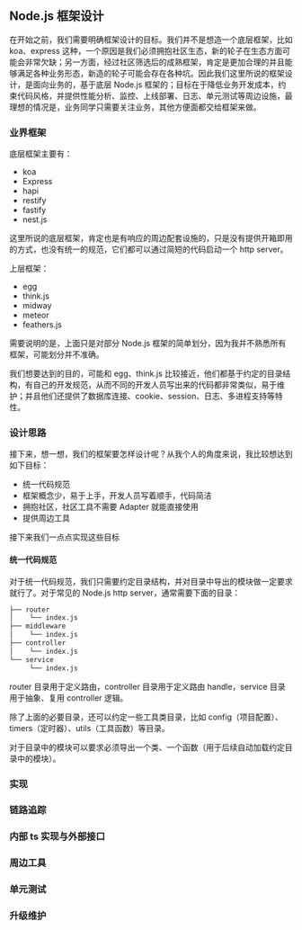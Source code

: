## Node.js 框架设计

在开始之前，我们需要明确框架设计的目标。我们并不是想造一个底层框架，比如 koa、express 这种，一个原因是我们必须拥抱社区生态，新的轮子在生态方面可能会非常欠缺；另一方面，经过社区筛选后的成熟框架，肯定是更加合理的并且能够满足各种业务形态，新造的轮子可能会存在各种坑。因此我们这里所说的框架设计，是面向业务的，基于底层 Node.js 框架的；目标在于降低业务开发成本，约束代码风格，并提供性能分析、监控、上线部署、日志、单元测试等周边设施，最理想的情况是，业务同学只需要关注业务，其他方便面都交给框架来做。

### 业界框架

底层框架主要有：

- koa
- Express
- hapi
- restify
- fastify
- nest.js

这里所说的底层框架，肯定也是有响应的周边配套设施的，只是没有提供开箱即用的方式，也没有统一的规范，它们都可以通过简短的代码启动一个 http server。

上层框架：

- egg
- think.js
- midway
- meteor
- feathers.js

需要说明的是，上面只是对部分 Node.js 框架的简单划分，因为我并不熟悉所有框架，可能划分并不准确。

我们想要达到的目的，可能和 egg、think.js 比较接近，他们都基于约定的目录结构，有自己的开发规范，从而不同的开发人员写出来的代码都非常类似，易于维护；并且他们还提供了数据库连接、cookie、session、日志、多进程支持等特性。

### 设计思路

接下来，想一想，我们的框架要怎样设计呢？从我个人的角度来说，我比较想达到如下目标：

- 统一代码规范
- 框架概念少，易于上手，开发人员写着顺手，代码简洁
- 拥抱社区，社区工具不需要 Adapter 就能直接使用
- 提供周边工具

接下来我们一点点实现这些目标

#### 统一代码规范

对于统一代码规范，我们只需要约定目录结构，并对目录中导出的模块做一定要求就行了。对于常见的 Node.js http server，通常需要下面的目录：

```bash
├── router
│    └── index.js
├── middleware
│    └── index.js
├── controller
│    └── index.js
└── service
     └── index.js
```

router 目录用于定义路由，controller 目录用于定义路由 handle，service 目录用于抽象、复用 controller 逻辑。

除了上面的必要目录，还可以约定一些工具类目录，比如 config（项目配置）、timers（定时器）、utils（工具函数）等目录。

对于目录中的模块可以要求必须导出一个类、一个函数（用于后续自动加载约定目录中的模块）。

### 实现

### 链路追踪

### 内部 ts 实现与外部接口

### 周边工具

### 单元测试

### 升级维护